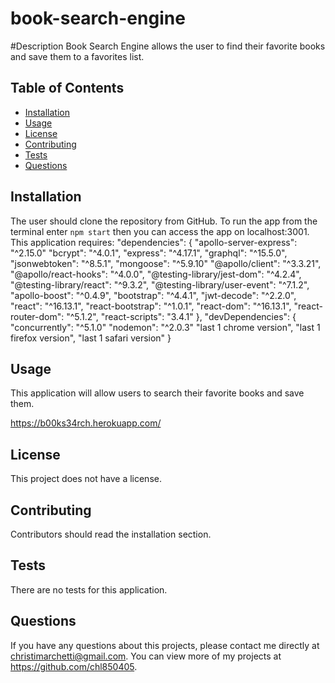 # book-search-engine

#Description 
Book Search Engine allows the user to find their favorite books and save them to a favorites list.

## Table of Contents
* [Installation](#installation)
* [Usage](#usage)
* [License](#license)
* [Contributing](#contributing)
* [Tests](#tests)
* [Questions](#questions)

## Installation 
The user should clone the repository from GitHub. To run the app from the terminal enter `npm start` then you can access the app on localhost:3001. This application requires:
  "dependencies": {
    "apollo-server-express": "^2.15.0"
    "bcrypt": "^4.0.1",
    "express": "^4.17.1",
    "graphql": "^15.5.0",
    "jsonwebtoken": "^8.5.1",
    "mongoose": "^5.9.10"
    "@apollo/client": "^3.3.21",
    "@apollo/react-hooks": "^4.0.0",
    "@testing-library/jest-dom": "^4.2.4",
    "@testing-library/react": "^9.3.2",
    "@testing-library/user-event": "^7.1.2",
    "apollo-boost": "^0.4.9",
    "bootstrap": "^4.4.1",
    "jwt-decode": "^2.2.0",
    "react": "^16.13.1",
    "react-bootstrap": "^1.0.1",
    "react-dom": "^16.13.1",
    "react-router-dom": "^5.1.2",
    "react-scripts": "3.4.1"
  },
  "devDependencies": {
      "concurrently": "^5.1.0"
      "nodemon": "^2.0.3"
      "last 1 chrome version",
      "last 1 firefox version",
      "last 1 safari version"
  }
## Usage 
This application will allow users to search their favorite books and save them.

https://b00ks34rch.herokuapp.com/

## License 
This project does not have a license.

## Contributing 
Contributors should read the installation section. 

## Tests
There are no tests for this application.

## Questions
If you have any questions about this projects, please contact me directly at christimarchetti@gmail.com. You can view more of my projects at https://github.com/chl850405.
